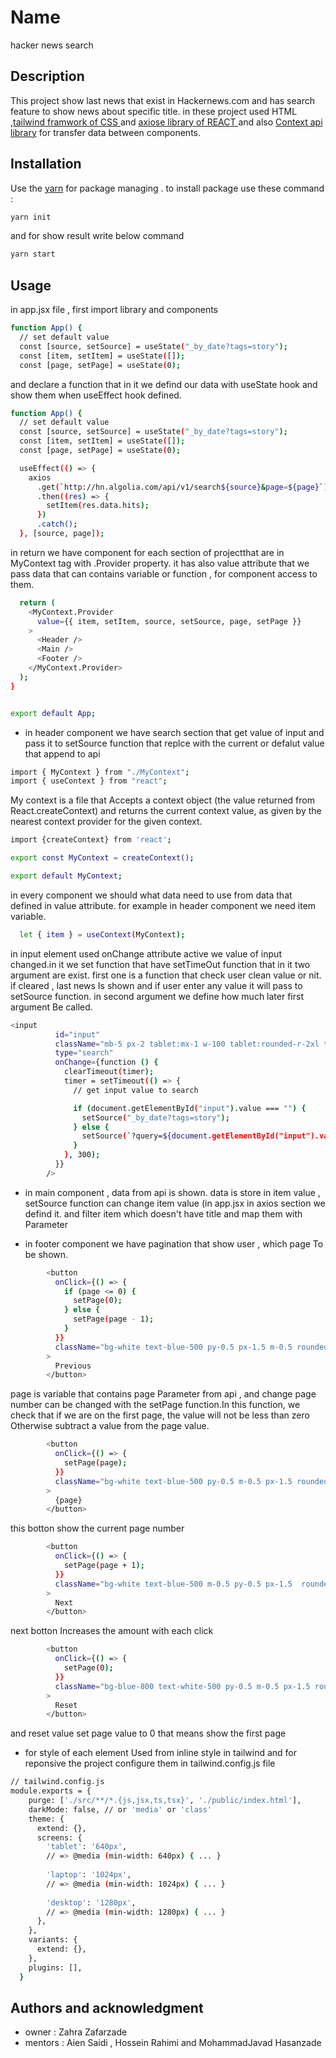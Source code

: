 # Name
hacker news search

## Description
This project show last news that exist in Hackernews.com and has search feature to show news about specific title. 
in these project used HTML ,[tailwind framwork of CSS ](https://github.com/tailwindlabs/tailwindcss) and [axiose library of REACT ](https://github.com/axios/axios#readme) and also [Context api library](https://reactjs.org/docs/hooks-reference.html) for transfer data between components.



## Installation

Use the [yarn](https://classic.yarnpkg.com/lang/en/docs/install/#windows-stable) for package managing . to install package use these command :

```bash
yarn init
```
and for show result write below command
```bash
yarn start
```

## Usage
in app.jsx file , first import library and components
```bash
function App() {
  // set default value
  const [source, setSource] = useState("_by_date?tags=story");
  const [item, setItem] = useState([]);
  const [page, setPage] = useState(0);
```
and declare a function that in it we defind our data with useState hook and show them when useEffect hook defined.
```bash
function App() {
  // set default value
  const [source, setSource] = useState("_by_date?tags=story");
  const [item, setItem] = useState([]);
  const [page, setPage] = useState(0);

  useEffect(() => {
    axios
      .get(`http://hn.algolia.com/api/v1/search${source}&page=${page}`)
      .then((res) => {
        setItem(res.data.hits);
      })
      .catch();
  }, [source, page]);

```
in return we have component for each section of projectthat are in MyContext tag with .Provider property. it has also value attribute that we pass data that can contains variable or function , for component access to them.
```bash
  return (
    <MyContext.Provider 
      value={{ item, setItem, source, setSource, page, setPage }}
    >
      <Header />
      <Main />
      <Footer />
    </MyContext.Provider>
  );
}


export default App;
```

- in header component we have search section that get value of input and pass it to setSource function that replce with the current or defalut value that append to api

```bash
import { MyContext } from "./MyContext";
import { useContext } from "react";
```
My context is a file that Accepts a context object (the value returned from React.createContext) and returns the current context value, as given by the nearest context provider for the given context.
```bash
import {createContext} from 'react';

export const MyContext = createContext();

export default MyContext;
```
in every component we should what data need to use from data that defined in value attribute.
for example in header component we need item variable.
```bash
  let { item } = useContext(MyContext);
```
in input element used onChange attribute active we value of input changed.in it we set function that have setTimeOut function that in it two argument are exist. first one is a function that check user clean value or nit. if cleared , last news Is shown and if user enter any value it will pass to setSource function. in second argument we define how much later first argument Be called.
```bash
<input
          id="input"
          className="mb-5 px-2 tablet:mx-1 w-100 tablet:rounded-r-2xl text-blue-500 font-bold border-blue-500 outline-none h-12 box-border rounded-br-2xl"
          type="search"
          onChange={function () {
            clearTimeout(timer);
            timer = setTimeout(() => {
              // get input value to search

              if (document.getElementById("input").value === "") {
                setSource("_by_date?tags=story");
              } else {
                setSource(`?query=${document.getElementById("input").value}`);
              }
            }, 300);
          }}
        />
```
- in main component , data from api is shown. data is store in item value , setSource function can change item value (in app.jsx in axios section we defind it. and filter item which doesn't have title and map them with Parameter

- in footer component we have pagination that show user , which page To be shown.
```bash
        <button
          onClick={() => {
            if (page <= 0) {
              setPage(0);
            } else {
              setPage(page - 1);
            }
          }}
          className="bg-white text-blue-500 py-0.5 px-1.5 m-0.5 rounded shadow-2xl"
        >
          Previous
        </button>
```
page is variable that contains page Parameter from  api , and change page number can be changed with the setPage function.In this function, we check that if we are on the first page, the value will not be less than zero Otherwise subtract a value from the page value.
```bash
        <button
          onClick={() => {
            setPage(page);
          }}
          className="bg-white text-blue-500 py-0.5 m-0.5 px-1.5 rounded shadow-2xl"
        >
          {page}
        </button>
```
this botton show the current page number
```bash
        <button
          onClick={() => {
            setPage(page + 1);
          }}
          className="bg-white text-blue-500 m-0.5 py-0.5 px-1.5  rounded shadow-2xl"
        >
          Next
        </button>
```
next botton Increases the amount with each click
```bash
        <button
          onClick={() => {
            setPage(0);
          }}
          className="bg-blue-800 text-white-500 py-0.5 m-0.5 px-1.5 rounded shadow-2xl hover:bg-white hover:text-blue-500"
        >
          Reset
        </button>
```
and reset value set page value to 0 that means show the first page
- for style of each element Used from inline style in tailwind and for reponsive the project configure  them in tailwind.config.js file
```bash
// tailwind.config.js
module.exports = {
    purge: ['./src/**/*.{js,jsx,ts,tsx}', './public/index.html'],
    darkMode: false, // or 'media' or 'class'
    theme: {
      extend: {},
      screens: {
        'tablet': '640px',
        // => @media (min-width: 640px) { ... }
  
        'laptop': '1024px',
        // => @media (min-width: 1024px) { ... }
  
        'desktop': '1280px',
        // => @media (min-width: 1280px) { ... }
      },
    },
    variants: {
      extend: {},
    },
    plugins: [],
  }
```
## Authors and acknowledgment
- owner : Zahra Zafarzade
- mentors : Aien Saidi , Hossein Rahimi and MohammadJavad Hasanzade